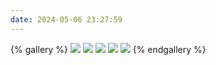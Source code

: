 ```yaml
---
date: 2024-05-06 23:27:59
---
```

{% gallery %}
![](https://static.panrui.top/images/1702043226886556360593.jpg)
![](https://static.panrui.top/images/file-170152763278946869426.jpg)
![](https://static.panrui.top/images/file-1699623187090149144654.jpg)
![](https://static.panrui.top/images/file-1699772286852885756382.jpg)
![](https://static.panrui.top/images/file-1700573372687223269195.jpg)
{% endgallery %}